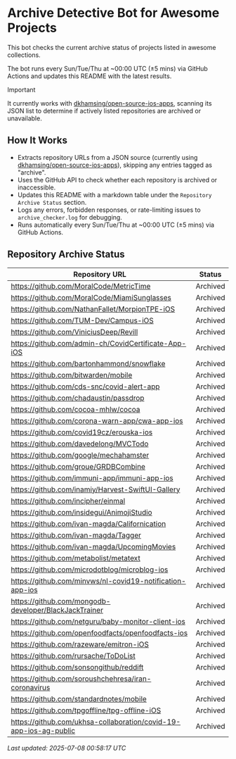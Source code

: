 # Archive Detective Bot for Awesome Projects

This bot checks the current archive status of projects listed in awesome collections.

The bot runs every Sun/Tue/Thu at ~00:00 UTC (±5 mins) via GitHub Actions and updates this README with the latest results.

> [!IMPORTANT] 
> It currently works with [dkhamsing/open-source-ios-apps](https://github.com/dkhamsing/open-source-ios-apps), scanning its JSON list to determine if actively listed repositories are archived or unavailable.


## How It Works

- Extracts repository URLs from a JSON source (currently using [dkhamsing/open-source-ios-apps](https://github.com/dkhamsing/open-source-ios-apps)), skipping any entries tagged as "archive".
- Uses the GitHub API to check whether each repository is archived or inaccessible.
- Updates this README with a markdown table under the `Repository Archive Status` section.
- Logs any errors, forbidden responses, or rate-limiting issues to `archive_checker.log` for debugging.
- Runs automatically every Sun/Tue/Thu at ~00:00 UTC (±5 mins) via GitHub Actions.


## Repository Archive Status

| Repository URL | Status |
|---------------|--------|
| https://github.com/MoralCode/MetricTime | Archived |
| https://github.com/MoralCode/MiamiSunglasses | Archived |
| https://github.com/NathanFallet/MorpionTPE-iOS | Archived |
| https://github.com/TUM-Dev/Campus-iOS | Archived |
| https://github.com/ViniciusDeep/Revill | Archived |
| https://github.com/admin-ch/CovidCertificate-App-iOS | Archived |
| https://github.com/bartonhammond/snowflake | Archived |
| https://github.com/bitwarden/mobile | Archived |
| https://github.com/cds-snc/covid-alert-app | Archived |
| https://github.com/chadaustin/passdrop | Archived |
| https://github.com/cocoa-mhlw/cocoa | Archived |
| https://github.com/corona-warn-app/cwa-app-ios | Archived |
| https://github.com/covid19cz/erouska-ios | Archived |
| https://github.com/davedelong/MVCTodo | Archived |
| https://github.com/google/mechahamster | Archived |
| https://github.com/groue/GRDBCombine | Archived |
| https://github.com/immuni-app/immuni-app-ios | Archived |
| https://github.com/inamiy/Harvest-SwiftUI-Gallery | Archived |
| https://github.com/incipher/einmal | Archived |
| https://github.com/insidegui/AnimojiStudio | Archived |
| https://github.com/ivan-magda/Californication | Archived |
| https://github.com/ivan-magda/Tagger | Archived |
| https://github.com/ivan-magda/UpcomingMovies | Archived |
| https://github.com/metabolist/metatext | Archived |
| https://github.com/microdotblog/microblog-ios | Archived |
| https://github.com/minvws/nl-covid19-notification-app-ios | Archived |
| https://github.com/mongodb-developer/BlackJackTrainer | Archived |
| https://github.com/netguru/baby-monitor-client-ios | Archived |
| https://github.com/openfoodfacts/openfoodfacts-ios | Archived |
| https://github.com/razeware/emitron-iOS | Archived |
| https://github.com/rursache/ToDoList | Archived |
| https://github.com/sonsongithub/reddift | Archived |
| https://github.com/soroushchehresa/iran-coronavirus | Archived |
| https://github.com/standardnotes/mobile | Archived |
| https://github.com/tpgoffline/tpg-offline-iOS | Archived |
| https://github.com/ukhsa-collaboration/covid-19-app-ios-ag-public | Archived |

*Last updated: 2025-07-08 00:58:17 UTC*